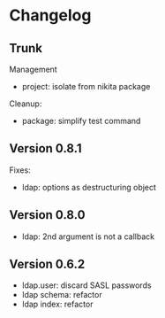 
# Changelog

## Trunk

Management
* project: isolate from nikita package

Cleanup:
* package: simplify test command

## Version 0.8.1

Fixes:
* ldap: options as destructuring object

## Version 0.8.0

* ldap: 2nd argument is not a callback

## Version 0.6.2

* ldap.user: discard SASL passwords
* ldap schema: refactor
* ldap index: refactor
